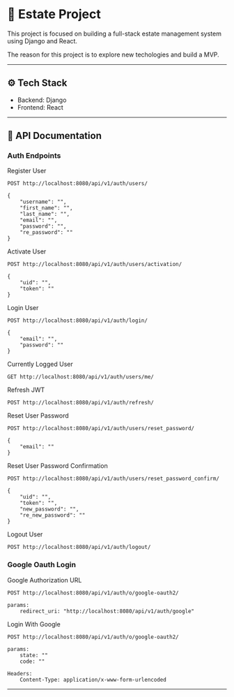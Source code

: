 # 🚀 Estate Project

This project is focused on building a full-stack estate management system using Django and React.

The reason for this project is to explore new techologies and build a MVP.

---

## ⚙️ Tech Stack
- Backend: Django
- Frontend: React


---

## 📜 API Documentation

### Auth Endpoints

Register User
```http
POST http://localhost:8080/api/v1/auth/users/

{
    "username": "",
    "first_name": "",
    "last_name": "",
    "email": "",
    "password": "",
    "re_password": ""
}
```

Activate User
```http
POST http://localhost:8080/api/v1/auth/users/activation/

{
    "uid": "",
    "token": ""
}
```

Login User
```http
POST http://localhost:8080/api/v1/auth/login/

{
    "email": "",
    "password": ""
}
```

Currently Logged User
```http
GET http://localhost:8080/api/v1/auth/users/me/
```

Refresh JWT
```http
POST http://localhost:8080/api/v1/auth/refresh/
```

Reset User Password
```http
POST http://localhost:8080/api/v1/auth/users/reset_password/

{
    "email": ""
}
```

Reset User Password Confirmation
```http
POST http://localhost:8080/api/v1/auth/users/reset_password_confirm/

{
    "uid": "",
    "token": "",
    "new_password": "",
    "re_new_password": ""
}
```

Logout User
```http
POST http://localhost:8080/api/v1/auth/logout/
```

### Google Oauth Login

Google Authorization URL
```http
POST http://localhost:8080/api/v1/auth/o/google-oauth2/

params: 
    redirect_uri: "http://localhost:8080/api/v1/auth/google"
```

Login With Google
```http
POST http://localhost:8080/api/v1/auth/o/google-oauth2/

params: 
    state: ""
    code: ""

Headers: 
    Content-Type: application/x-www-form-urlencoded
```
---

